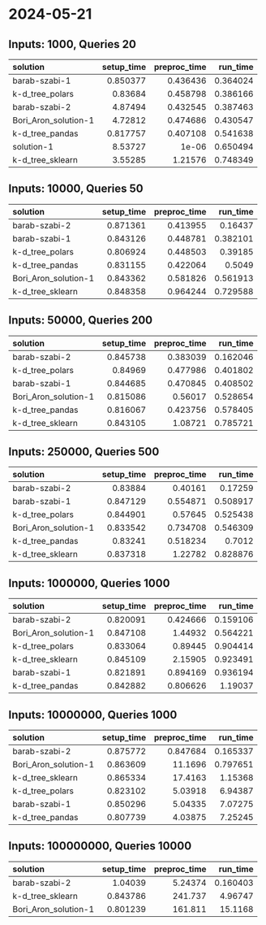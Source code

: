 # 2024-05-21

## Inputs: 1000, Queries 20

| solution             |   setup_time |   preproc_time |   run_time |
|:---------------------|-------------:|---------------:|-----------:|
| barab-szabi-1        |     0.850377 |       0.436436 |   0.364024 |
| k-d_tree_polars      |     0.83684  |       0.458798 |   0.386166 |
| barab-szabi-2        |     4.87494  |       0.432545 |   0.387463 |
| Bori_Aron_solution-1 |     4.72812  |       0.474686 |   0.430547 |
| k-d_tree_pandas      |     0.817757 |       0.407108 |   0.541638 |
| solution-1           |     8.53727  |       1e-06    |   0.650494 |
| k-d_tree_sklearn     |     3.55285  |       1.21576  |   0.748349 |

## Inputs: 10000, Queries 50

| solution             |   setup_time |   preproc_time |   run_time |
|:---------------------|-------------:|---------------:|-----------:|
| barab-szabi-2        |     0.871361 |       0.413955 |   0.16437  |
| barab-szabi-1        |     0.843126 |       0.448781 |   0.382101 |
| k-d_tree_polars      |     0.806924 |       0.448503 |   0.39185  |
| k-d_tree_pandas      |     0.831155 |       0.422064 |   0.5049   |
| Bori_Aron_solution-1 |     0.843362 |       0.581826 |   0.561913 |
| k-d_tree_sklearn     |     0.848358 |       0.964244 |   0.729588 |

## Inputs: 50000, Queries 200

| solution             |   setup_time |   preproc_time |   run_time |
|:---------------------|-------------:|---------------:|-----------:|
| barab-szabi-2        |     0.845738 |       0.383039 |   0.162046 |
| k-d_tree_polars      |     0.84969  |       0.477986 |   0.401802 |
| barab-szabi-1        |     0.844685 |       0.470845 |   0.408502 |
| Bori_Aron_solution-1 |     0.815086 |       0.56017  |   0.528654 |
| k-d_tree_pandas      |     0.816067 |       0.423756 |   0.578405 |
| k-d_tree_sklearn     |     0.843105 |       1.08721  |   0.785721 |

## Inputs: 250000, Queries 500

| solution             |   setup_time |   preproc_time |   run_time |
|:---------------------|-------------:|---------------:|-----------:|
| barab-szabi-2        |     0.83884  |       0.40161  |   0.17259  |
| barab-szabi-1        |     0.847129 |       0.554871 |   0.508917 |
| k-d_tree_polars      |     0.844901 |       0.57645  |   0.525438 |
| Bori_Aron_solution-1 |     0.833542 |       0.734708 |   0.546309 |
| k-d_tree_pandas      |     0.83241  |       0.518234 |   0.7012   |
| k-d_tree_sklearn     |     0.837318 |       1.22782  |   0.828876 |

## Inputs: 1000000, Queries 1000

| solution             |   setup_time |   preproc_time |   run_time |
|:---------------------|-------------:|---------------:|-----------:|
| barab-szabi-2        |     0.820091 |       0.424666 |   0.159106 |
| Bori_Aron_solution-1 |     0.847108 |       1.44932  |   0.564221 |
| k-d_tree_polars      |     0.833064 |       0.89445  |   0.904414 |
| k-d_tree_sklearn     |     0.845109 |       2.15905  |   0.923491 |
| barab-szabi-1        |     0.821891 |       0.894169 |   0.936194 |
| k-d_tree_pandas      |     0.842882 |       0.806626 |   1.19037  |

## Inputs: 10000000, Queries 1000

| solution             |   setup_time |   preproc_time |   run_time |
|:---------------------|-------------:|---------------:|-----------:|
| barab-szabi-2        |     0.875772 |       0.847684 |   0.165337 |
| Bori_Aron_solution-1 |     0.863609 |      11.1696   |   0.797651 |
| k-d_tree_sklearn     |     0.865334 |      17.4163   |   1.15368  |
| k-d_tree_polars      |     0.823102 |       5.03918  |   6.94387  |
| barab-szabi-1        |     0.850296 |       5.04335  |   7.07275  |
| k-d_tree_pandas      |     0.807739 |       4.03875  |   7.25245  |

## Inputs: 100000000, Queries 10000

| solution             |   setup_time |   preproc_time |   run_time |
|:---------------------|-------------:|---------------:|-----------:|
| barab-szabi-2        |     1.04039  |        5.24374 |   0.160403 |
| k-d_tree_sklearn     |     0.843786 |      241.737   |   4.96747  |
| Bori_Aron_solution-1 |     0.801239 |      161.811   |  15.1168   |